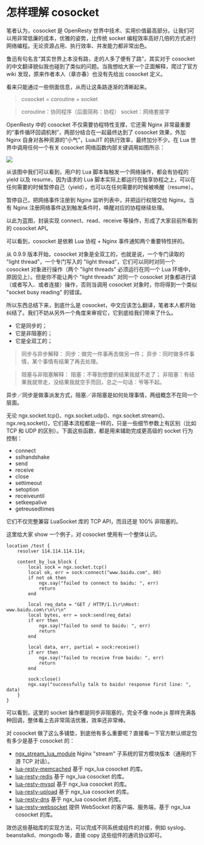 # 怎样理解 cosocket

笔者认为，cosocket 是 OpenResty 世界中技术、实用价值最高部分。让我们可以用非常低廉的成本，优雅的姿势，比传统 socket 编程效率高好几倍的方式进行网络编程。无论资源占用、执行效率、并发能力都非常出色。

鲁迅有句名言“其实世界上本没有路，走的人多了便有了路”，其实对于 cosocket 的中文翻译貌似我也碰到了类似的问题。当我想给大家一个正面解释，爬过了官方 wiki 发现，原来作者本人（章亦春）也没有先给出 cosocket 定义。

看来只能通过一些侧面信息，从而让这条路逐渐的清晰起来。

> cosocket = coroutine + socket

> coroutine：协同程序（后面简称：协程）
> socket：网络套接字

OpenResty 中的 cosocket 不仅需要协程特性支撑，它还需 Nginx 非常最重要的“事件循环回调机制”，两部分结合在一起最终达到了 cosocket 效果，外加 Nginx 自身对各种资源的“小气”，LuaJIT 的执行效率，最终加分不少。在 Lua 世界中调用任何一个有关 cosocket 网络函数内部关键调用如图所示：

![](../images/cosocket_internal.png)

从该图中我们可以看到，用户的 Lua 脚本每触发一个网络操作，都会有协程的 yield 以及 resume，因为请求的 Lua 脚本实际上都运行在独享协程之上，可以在任何需要的时候暂停自己（yield），也可以在任何需要的时候被唤醒（resume）。

暂停自己，把网络事件注册到 Nginx 监听列表中，并把运行权限交给 Nginx。当有 Nginx 注册网络事件达到触发条件时，唤醒对应的协程继续处理。

以此为蓝图，封装实现 connect、read、receive 等操作，形成了大家目前所看到的 cosocket API。

可以看到，cosocket 是依赖 Lua 协程 + Nginx 事件通知两个重要特性拼的。

从 0.9.9 版本开始，cosocket 对象是全双工的，也就是说，一个专门读取的 "light thread"，一个专门写入的 "light thread"，它们可以同时对同一个 cosocket 对象进行操作（两个 "light threads" 必须运行在同一个 Lua 环境中，原因见上）。但是你不能让两个 "light threads" 对同一个 cosocket 对象都进行读（或者写入、或者连接）操作，否则当调用 cosocket 对象时，你将得到一个类似 "socket busy reading" 的错误。

所以东西总结下来，到底什么是 cosocket，中文应该怎么翻译，笔者本人都开始纠结了。我们不妨从另外一个角度来审视它，它到底给我们带来了什么。

* 它是同步的；
* 它是非阻塞的；
* 它是全双工的；

> 同步与异步解释：
> 同步：做完一件事再去做另一件；
> 异步：同时做多件事情，某个事情有结果了再去处理。

> 阻塞与非阻塞解释：
> 阻塞：不等到想要的结果我就不走了；
> 非阻塞：有结果我就带走，没结果我就空手而回，总之一句话：爷等不起。

异步／同步是做事派发方式，阻塞／非阻塞是如何处理事情，两组概念不在同一个层面。

无论 ngx.socket.tcp()、ngx.socket.udp()、ngx.socket.stream()、ngx.req.socket()，它们基本流程都是一样的，只是一些细节参数上有区别（比如 TCP 和 UDP 的区别）。下面这些函数，都是用来辅助完成更高级的 socket 行为控制：

* connect
* sslhandshake
* send
* receive
* close
* settimeout
* setoption
* receiveuntil
* setkeepalive
* getreusedtimes

它们不仅完整兼容 LuaSocket 库的 TCP API，而且还是 100% 非阻塞的。

这里给大家 show 一个例子，对 cosocket 使用有一个整体认识。

```nginx
location /test {
    resolver 114.114.114.114;

    content_by_lua_block {
        local sock = ngx.socket.tcp()
        local ok, err = sock:connect("www.baidu.com", 80)
        if not ok then
            ngx.say("failed to connect to baidu: ", err)
            return
        end

        local req_data = "GET / HTTP/1.1\r\nHost: www.baidu.com\r\n\r\n"
        local bytes, err = sock:send(req_data)
        if err then
            ngx.say("failed to send to baidu: ", err)
            return
        end

        local data, err, partial = sock:receive()
        if err then
            ngx.say("failed to receive from baidu: ", err)
            return
        end

        sock:close()
        ngx.say("successfully talk to baidu! response first line: ", data)
    }
}
```

可以看到，这里的 socket 操作都是同步非阻塞的，完全不像 node.js 那样充满各种回调，整体看上去非常简洁优雅，效率还非常棒。

对 cosocket 做了这么多铺垫，到底他有多么重要呢？直接看一下官方默认绑定包有多少是基于 cosocket 的：

* [ngx_stream_lua_module](https://github.com/openresty/stream-lua-nginx-module#readme) Nginx "stream" 子系统的官方模块版本（通用的下游 TCP 对话）。
* [lua-resty-memcached](https://github.com/openresty/lua-resty-memcached) 基于 ngx_lua cosocket 的库。
* [lua-resty-redis](https://github.com/openresty/lua-resty-redis) 基于 ngx_lua cosocket 的库。
* [lua-resty-mysql](https://github.com/openresty/lua-resty-mysql) 基于 ngx_lua cosocket 的库。
* [lua-resty-upload](https://github.com/openresty/lua-resty-upload) 基于 ngx_lua cosocket 的库。
* [lua-resty-dns](https://github.com/openresty/lua-resty-dns) 基于 ngx_lua cosocket 的库。
* [lua-resty-websocket](https://github.com/openresty/lua-resty-websocket) 提供 WebSocket 的客户端、服务端，基于 ngx_lua cosocket 的库。

效仿这些基础库的实现方法，可以完成不同系统或组件的对接，例如 syslog、beanstalkd、mongodb 等，直接 copy 这些组件的通讯协议即可。

